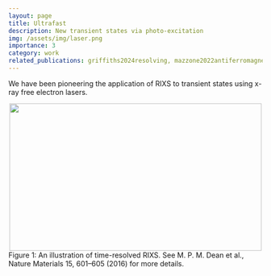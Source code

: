 ```yaml
---
layout: page
title: Ultrafast
description: New transient states via photo-excitation
img: /assets/img/laser.png
importance: 3
category: work
related_publications: griffiths2024resolving, mazzone2022antiferromagnetic, mazzone2021laser, cao2019ultrafast, dean2016ultrafast
---
```


We have been pioneering the application of RIXS to transient states using x-ray free electron lasers.

<center><img src="{{ site.baseurl }}/assets/img/tr-RIXS.png" height="293" width="500"></center>
<div class="col three caption">
    Figure 1: An illustration of time-resolved RIXS. See M. P. M. Dean et al., Nature Materials 15, 601–605 (2016) for more details.
</div>
